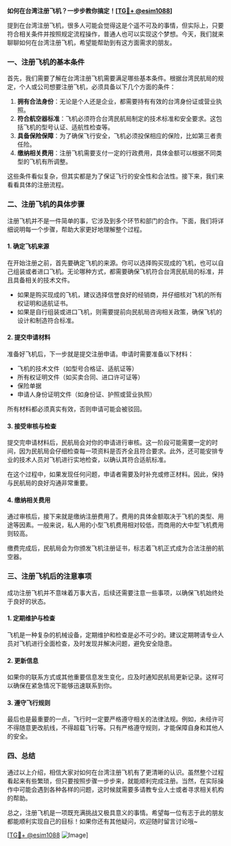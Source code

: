 **如何在台湾注册飞机？一步步教你搞定！[[TG💪+ @esim1088](https://t.me/s/esim1088)]**

提到在台湾注册飞机，很多人可能会觉得这是个遥不可及的事情，但实际上，只要符合相关条件并按照规定流程操作，普通人也可以实现这个梦想。今天，我们就来聊聊如何在台湾注册飞机，希望能帮助到有这方面需求的朋友。

### **一、注册飞机的基本条件**

首先，我们需要了解在台湾注册飞机需要满足哪些基本条件。根据台湾民航局的规定，个人或公司想要注册飞机，必须具备以下几个方面的条件：

1. **拥有合法身份**：无论是个人还是企业，都需要持有有效的台湾身份证或营业执照。
2. **符合航空器标准**：飞机必须符合台湾民航局制定的技术标准和安全要求。这包括飞机的型号认证、适航性检查等。
3. **具备保险保障**：为了确保飞行安全，飞机必须投保相应的保险，比如第三者责任险。
4. **缴纳相关费用**：注册飞机需要支付一定的行政费用，具体金额可以根据不同类型的飞机有所调整。

这些条件看似复杂，但其实都是为了保证飞行的安全性和合法性。接下来，我们来看看具体的注册流程。

### **二、注册飞机的具体步骤**

注册飞机并不是一件简单的事，它涉及到多个环节和部门的合作。下面，我们将详细说明每一个步骤，帮助大家更好地理解整个过程。

#### **1. 确定飞机来源**

在开始注册之前，首先要确定飞机的来源。你可以选择购买现成的飞机，也可以自己组装或者进口飞机。无论哪种方式，都需要确保飞机符合台湾民航局的标准，并且具备相关的技术文件。

- 如果是购买现成的飞机，建议选择信誉良好的经销商，并仔细核对飞机的所有权证明和适航证书。
- 如果是自行组装或进口飞机，则需要提前向民航局咨询相关政策，确保飞机的设计和制造符合标准。

#### **2. 提交申请材料**

准备好飞机后，下一步就是提交注册申请。申请时需要准备以下材料：

- 飞机的技术文件（如型号合格证、适航证等）
- 所有权证明文件（如买卖合同、进口许可证等）
- 保险单据
- 申请人身份证明文件（如身份证、护照或营业执照）

所有材料都必须真实有效，否则申请可能会被驳回。

#### **3. 接受审核与检查**

提交完申请材料后，民航局会对你的申请进行审核。这一阶段可能需要一定的时间，因为民航局会仔细检查每一项资料是否齐全且符合要求。此外，还可能安排专业的技术人员对飞机进行实地检查，以确认其符合适航标准。

在这个过程中，如果发现任何问题，申请者需要及时补充或修正材料。因此，保持与民航局的良好沟通非常重要。

#### **4. 缴纳相关费用**

通过审核后，接下来就是缴纳注册费用了。费用的具体金额取决于飞机的类型、用途等因素。一般来说，私人用的小型飞机费用相对较低，而商用的大中型飞机费用则较高。

缴费完成后，民航局会为你颁发飞机注册证书，标志着飞机正式成为合法注册的航空器。

### **三、注册飞机后的注意事项**

成功注册飞机并不意味着万事大吉，后续还需要注意一些事项，以确保飞机始终处于良好的状态。

#### **1. 定期维护与检查**

飞机是一种复杂的机械设备，定期维护和检查是必不可少的。建议定期聘请专业人员对飞机进行全面检查，及时发现并解决问题，避免安全隐患。

#### **2. 更新信息**

如果你的联系方式或其他重要信息发生变化，应及时通知民航局更新记录。这样可以确保在紧急情况下能够迅速联系到你。

#### **3. 遵守飞行规则**

最后也是最重要的一点，飞行时一定要严格遵守相关的法律法规。例如，未经许可不得随意更改航线，不得超载飞行等。只有严格遵守规则，才能保障自身和其他人的安全。

### **四、总结**

通过以上介绍，相信大家对如何在台湾注册飞机有了更清晰的认识。虽然整个过程看起来有些繁琐，但只要按照步骤一步步来，就能顺利完成注册。当然，在实际操作中可能会遇到各种各样的问题，这时候就需要多请教专业人士或者寻求相关机构的帮助。

总之，注册飞机是一项既充满挑战又极具意义的事情。希望每一位有志于此的朋友都能顺利实现自己的目标！如果你还有其他疑问，欢迎随时留言讨论哦~

[[TG💪+ @esim1088](https://t.me/s/esim1088) ![Image](https://i.postimg.cc/4NQfJmqS/Snipaste-2025-05-13-00-14-12.png)]
